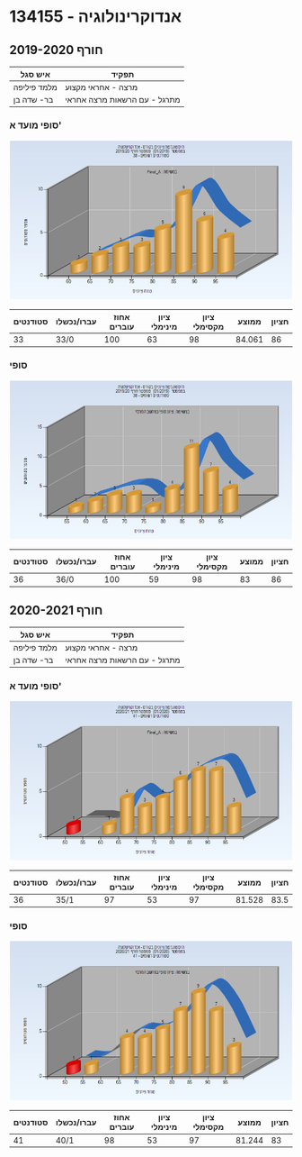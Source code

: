 # 134155 - אנדוקרינולוגיה

## חורף 2019-2020

| איש סגל | תפקיד |
| ---- | ---- |
| מלמד פיליפה | מרצה - אחראי מקצוע |
| בר- שדה בן | מתרגל - עם הרשאות מרצה אחראי |

### סופי מועד א'

![201901 Final_A](201901/Final_A.png)

| סטודנטים | עברו/נכשלו | אחוז עוברים | ציון מינימלי | ציון מקסימלי | ממוצע | חציון |
| ---- | ---- | ---- | ---- | ---- | ---- | ---- |
| 33 | 33/0 | 100 | 63 | 98 | 84.061 | 86 |

### סופי

![201901 Finals](201901/Finals.png)

| סטודנטים | עברו/נכשלו | אחוז עוברים | ציון מינימלי | ציון מקסימלי | ממוצע | חציון |
| ---- | ---- | ---- | ---- | ---- | ---- | ---- |
| 36 | 36/0 | 100 | 59 | 98 | 83 | 86 |

## חורף 2020-2021

| איש סגל | תפקיד |
| ---- | ---- |
| מלמד פיליפה | מרצה - אחראי מקצוע |
| בר- שדה בן | מתרגל - עם הרשאות מרצה אחראי |

### סופי מועד א'

![202001 Final_A](202001/Final_A.png)

| סטודנטים | עברו/נכשלו | אחוז עוברים | ציון מינימלי | ציון מקסימלי | ממוצע | חציון |
| ---- | ---- | ---- | ---- | ---- | ---- | ---- |
| 36 | 35/1 | 97 | 53 | 97 | 81.528 | 83.5 |

### סופי

![202001 Finals](202001/Finals.png)

| סטודנטים | עברו/נכשלו | אחוז עוברים | ציון מינימלי | ציון מקסימלי | ממוצע | חציון |
| ---- | ---- | ---- | ---- | ---- | ---- | ---- |
| 41 | 40/1 | 98 | 53 | 97 | 81.244 | 83 |

